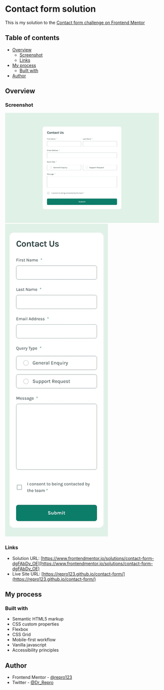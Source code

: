 # Contact form solution

This is my solution to the [Contact form challenge on Frontend Mentor](https://www.frontendmentor.io/challenges/contact-form--G-hYlqKJj)

## Table of contents

- [Overview](#overview)
  - [Screenshot](#screenshot)
  - [Links](#links)
- [My process](#my-process)
  - [Built with](#built-with)
- [Author](#author)

## Overview

### Screenshot

![](./design/desktop-design.jpg)
![](./design/mobile-design.jpg)

### Links

- Solution URL: [https://www.frontendmentor.io/solutions/contact-form-dgFAbDv_OE](https://www.frontendmentor.io/solutions/contact-form-dgFAbDv_OE)
- Live Site URL: [https://repro123.github.io/contact-form/](https://repro123.github.io/contact-form/)

## My process

### Built with

- Semantic HTML5 markup
- CSS custom properties
- Flexbox
- CSS Grid
- Mobile-first workflow
- Vanilla javascript
- Accessibility principles

## Author

- Frontend Mentor - [@repro123](https://www.frontendmentor.io/profile/repro123)
- Twitter - [@Dr_Repro](https://www.twitter.com/Dr_Repro)
